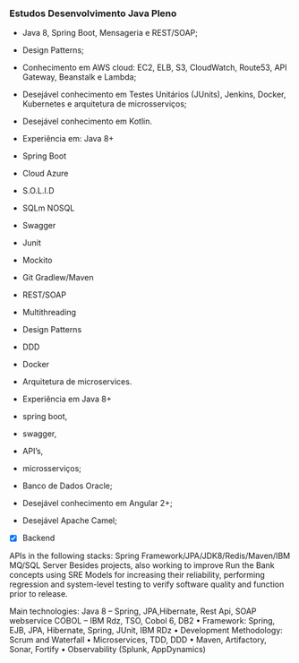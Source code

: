 ### Estudos Desenvolvimento Java Pleno

- Java 8, Spring Boot, Mensageria e REST/SOAP;
- Design Patterns;
- Conhecimento em AWS cloud: EC2, ELB, S3, CloudWatch, Route53, API Gateway, Beanstalk e Lambda;
- Desejável conhecimento em Testes Unitários (JUnits), Jenkins, Docker, Kubernetes e arquitetura de microsserviços;
- Desejável conhecimento em Kotlin.

- Experiência em: Java 8+ 
- Spring Boot 
- Cloud Azure 
- S.O.L.I.D 
- SQLm NOSQL 
- Swagger 
- Junit 
- Mockito 
- Git Gradlew/Maven 
- REST/SOAP
- Multithreading 
- Design Patterns 
- DDD 
- Docker  
- Arquitetura de microservices.

- Experiência em Java 8+
- spring boot,
- swagger,
- API’s,
- microsserviços;
- Banco de Dados Oracle;
- Desejável conhecimento em Angular 2+;
- Desejável Apache Camel;

- [x] Backend

APIs in the following stacks: Spring Framework/JPA/JDK8/Redis/Maven/IBM MQ/SQL Server
Besides projects, also working to improve Run the Bank concepts using SRE Models for increasing their reliability, performing regression and system-level testing to verify software quality and function prior to release.

Main technologies:
Java 8 – Spring, JPA,Hibernate, Rest Api, SOAP webservice
COBOL – IBM Rdz, TSO, Cobol 6, DB2
• Framework: Spring, EJB, JPA, Hibernate, Spring, JUnit, IBM RDz
• Development Methodology: Scrum and Waterfall
• Microservices, TDD, DDD
• Maven, Artifactory, Sonar, Fortify
• Observability (Splunk, AppDynamics)
